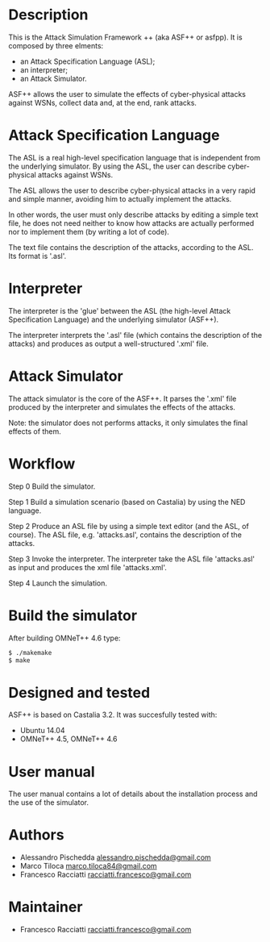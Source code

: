 Description
============
This is the Attack Simulation Framework ++ (aka ASF++ or asfpp).
It is composed by three elments:
 + an Attack Specification Language (ASL);
 + an interpreter;
 + an Attack Simulator.

ASF++ allows the user to simulate the effects of cyber-physical attacks against WSNs, collect data and, at the end, rank attacks.


Attack Specification Language
============================= 
The ASL is a real high-level specification language that is independent from the underlying simulator.
By using the ASL, the user can describe cyber-physical attacks against WSNs.

The ASL allows the user to describe cyber-physical attacks in a very rapid and simple manner, avoiding him to actually implement the attacks.

In other words, the user must only describe attacks by editing a simple text file, he does not need neither to know how attacks are actually performed nor to implement them (by writing a lot of code).

The text file contains the description of the attacks, according to the ASL. Its format is '.asl'.


Interpreter
===========
The interpreter is the 'glue' between the ASL (the high-level Attack Specification Language) and the underlying simulator (ASF++).

The interpreter interprets the '.asl' file (which contains the description of the attacks) and produces as output a  well-structured '.xml' file.


Attack Simulator
================
The attack simulator is the core of the ASF++. It parses the '.xml' file produced by the interpreter and simulates the effects of the attacks.

Note: the simulator does not performs attacks, it only simulates the final effects of them.


Workflow
========
Step 0
Build the simulator.

Step 1
Build a simulation scenario (based on Castalia) by using the NED language.

Step 2
Produce an ASL file by using a simple text editor (and the ASL, of course). The ASL file, e.g. 'attacks.asl', contains the description of the attacks.

Step 3
Invoke the interpreter. The interpreter take the ASL file 'attacks.asl' as input and produces the xml file 'attacks.xml'.

Step 4
Launch the simulation.


Build the simulator
===================
After building OMNeT++ 4.6 type:

``` sh
$ ./makemake
$ make
```

Designed and tested
===================
ASF++ is based on Castalia 3.2. It was succesfully tested with:
 + Ubuntu 14.04
 + OMNeT++ 4.5, OMNeT++ 4.6


User manual
===========
The user manual contains a lot of details about the installation process and the use of the simulator.


Authors
=======
+ Alessandro Pischedda	<alessandro.pischedda@gmail.com>
+ Marco Tiloca			<marco.tiloca84@gmail.com>
+ Francesco Racciatti  	<racciatti.francesco@gmail.com>


Maintainer
==========
+ Francesco Racciatti	<racciatti.francesco@gmail.com>
